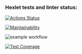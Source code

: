 ### Hexlet tests and linter status:
[![Actions Status](https://github.com/T-Grigory/php-project-lvl2/workflows/hexlet-check/badge.svg)](https://github.com/T-Grigory/php-project-lvl2/actions)

[![Maintainability](https://api.codeclimate.com/v1/badges/293218dff54d007129e8/maintainability)](https://codeclimate.com/github/T-Grigory/php-project-lvl2/maintainability)

![example workflow](https://github.com/T-Grigory/php-project-lvl2/actions/workflows/workflow.yml/badge.svg)

[![Test Coverage](https://api.codeclimate.com/v1/badges/293218dff54d007129e8/test_coverage)](https://codeclimate.com/github/T-Grigory/php-project-lvl2/test_coverage)